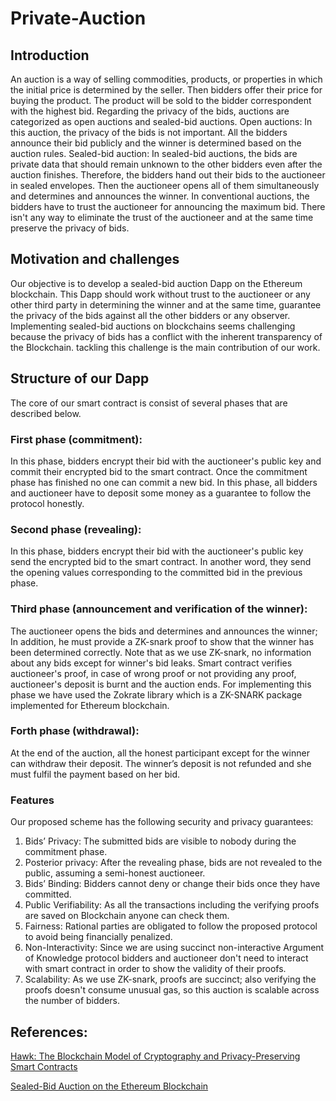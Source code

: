 
# Private-Auction
## Introduction
An auction is a way of selling commodities, products, or properties in which the initial price is determined by the seller. Then bidders offer their price for buying the product. The product will be sold to the bidder correspondent with the highest bid. Regarding the privacy of the bids, auctions are categorized as open auctions and sealed-bid auctions.
Open auctions: In this auction, the privacy of the bids is not important. All the bidders announce their bid publicly and the winner is determined based on the auction rules.
Sealed-bid auction: In sealed-bid auctions, the bids are private data that should remain unknown to the other bidders even after the auction finishes. Therefore, the bidders hand out their bids to the auctioneer in sealed envelopes. Then the auctioneer opens all of them simultaneously and determines and announces the winner.
In conventional auctions, the bidders have to trust the auctioneer for announcing the maximum bid. There isn't any way to eliminate the trust of the auctioneer and at the same time preserve the privacy of bids.
## Motivation and challenges
Our objective is to develop a sealed-bid auction Dapp on the Ethereum blockchain. This Dapp should work without trust to the auctioneer or any other third party in determining the winner and at the same time, guarantee the privacy of the bids against all the other bidders or any observer. Implementing sealed-bid auctions on blockchains seems challenging because the privacy of bids has a conflict with the inherent transparency of the Blockchain. tackling this challenge is the main contribution of our work.
## Structure of our Dapp 
The core of our smart contract is consist of several phases that are described below.
### First phase (commitment):
In this phase, bidders encrypt their bid with the auctioneer's public key and commit their encrypted bid to the smart contract. Once the commitment phase has finished no one can commit a new bid. In this phase, all bidders and auctioneer have to deposit some money as a guarantee to follow the protocol honestly. 
### Second phase (revealing):
In this phase, bidders encrypt their bid with the auctioneer's public key send the encrypted bid to the smart contract. In another word, they send the opening values corresponding to the committed bid in the previous phase.
### Third phase (announcement and verification of the winner):
The auctioneer opens the bids and determines and announces the winner; In addition, he must provide a ZK-snark proof to show that the winner has been determined correctly. Note that as we use ZK-snark, no information about any bids except for winner's bid leaks. Smart contract verifies auctioneer's proof, in case of wrong proof or not providing any proof, auctioneer's deposit is burnt and the auction ends. For implementing this phase we have used the Zokrate library which is a ZK-SNARK package implemented for Ethereum blockchain. 
### Forth phase (withdrawal):
At the end of the auction, all the honest participant except for the winner can withdraw their deposit. The winner’s deposit is not refunded and she must fulfil the payment based on her bid.
### Features
Our proposed scheme has the following security and privacy guarantees:
1. Bids’ Privacy: The submitted bids are visible to nobody during the commitment phase.
2. Posterior privacy: After the revealing phase, bids are not revealed to the public, assuming a semi-honest auctioneer.
3. Bids’ Binding: Bidders cannot deny or change their bids once they have committed.
4. Public Verifiability: As all the transactions including the verifying proofs are saved on Blockchain anyone can check them.
5. Fairness: Rational parties are obligated to follow the proposed protocol to avoid being financially penalized.
6. Non-Interactivity: Since we are using succinct non-interactive Argument of Knowledge protocol bidders and auctioneer don't need to interact with smart contract in order to show the validity of their proofs.
7. Scalability: As we use ZK-snark, proofs are succinct; also verifying the proofs doesn't consume unusual gas, so this auction is scalable across the number of bidders.
 
## References:

[Hawk: The Blockchain Model of Cryptography and Privacy-Preserving Smart Contracts](https://user.eng.umd.edu/~cpap/published/hawk.pdf)

[Sealed-Bid Auction on the Ethereum Blockchain](https://user.eng.umd.edu/~cpap/published/hawk.pdf)


